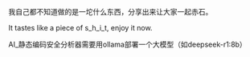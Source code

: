 我自己都不知道做的是一坨什么东西，分享出来让大家一起赤石。

It tastes like a piece of s_h_i_t, enjoy it now.

AI_静态编码安全分析器需要用ollama部署一个大模型（如deepseek-r1:8b）


